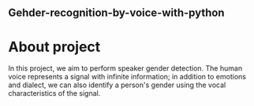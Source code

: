 ## Gehder-recognition-by-voice-with-python

# About project
In this project, we aim to perform speaker gender detection. The human voice represents a signal with infinite information; in addition to emotions and dialect, we can also identify a person's gender using the vocal characteristics of the signal.
